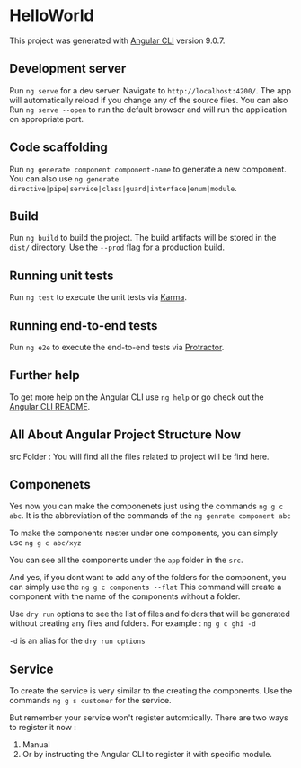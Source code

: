 # HelloWorld

This project was generated with [Angular CLI](https://github.com/angular/angular-cli) version 9.0.7.

## Development server

Run `ng serve` for a dev server. Navigate to `http://localhost:4200/`. The app will automatically reload if you change any of the source files.
You can also Run `ng serve --open` to run the default browser and will run the application on appropriate port.


## Code scaffolding

Run `ng generate component component-name` to generate a new component. You can also use `ng generate directive|pipe|service|class|guard|interface|enum|module`.

## Build

Run `ng build` to build the project. The build artifacts will be stored in the `dist/` directory. Use the `--prod` flag for a production build.

## Running unit tests

Run `ng test` to execute the unit tests via [Karma](https://karma-runner.github.io).

## Running end-to-end tests

Run `ng e2e` to execute the end-to-end tests via [Protractor](http://www.protractortest.org/).

## Further help

To get more help on the Angular CLI use `ng help` or go check out the [Angular CLI README](https://github.com/angular/angular-cli/blob/master/README.md).


## All About Angular Project Structure Now
src Folder : You will find all the files related to project will be find here.

## Componenets
Yes now you can make the componenets just using the commands `ng g c abc`. 
It is the abbreviation of the commands of the `ng genrate component abc`

To make the components nester under one components, you can simply use `ng g c abc/xyz`

You can see all the components under the `app` folder in the `src`.

And yes, if you dont want to add any of the folders for the component, you can simply use the `ng g c components --flat`
This command will create a component with the name of the components without a folder.

Use `dry run` options to see the list of files and folders that will be generated without creating any files and folders.
For example : `ng g c ghi -d`

`-d` is an alias for the `dry run options`

## Service
To create the service is very similar to the creating the components.
Use the commands `ng g s customer` for the service.

But remember your service won't register automtically. 
There are two ways to register it now : 
1) Manual
2) Or by instructing the Angular CLI to register it with specific module.